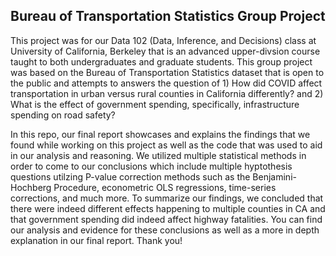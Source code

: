 ## Bureau of Transportation Statistics Group Project

This project was for our Data 102 (Data, Inference, and Decisions) class at University of California, Berkeley that is an advanced upper-divsion course taught to both undergraduates and graduate students. This group project was based on the Bureau of Transportation Statistics dataset that is open to the public and attempts to answers the question of 1) How did COVID affect transportation in urban versus rural counties in California differently?
and 2) What is the effect of government spending, specifically, infrastructure spending on road safety?

In this repo, our final report showcases and explains the findings that we found while working on this project as well as the code that was used to aid in our analysis and reasoning. We utilized multiple statistical methods in order to come to our conclusions which include multiple hyptothesis questions utilzing P-value correction methods such as the Benjamini-Hochberg Procedure, econometric OLS regressions, time-series corrections, and much more. To summarize our findings, we concluded that there were indeed different effects happening to multiple counties in CA and that government spending did indeed affect highway fatalities. You can find our analysis and evidence for these conclusions as well as a more in depth explanation in our final report. Thank you!
